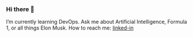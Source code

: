 ### Hi there 👋

<!--
**ptraille/ptraille** is a ✨ _special_ ✨ repository because its `README.md` (this file) appears on your GitHub profile.

Here are some ideas to get you started:

- 🔭 I’m currently working on ...

- 👯 I’m looking to collaborate on ...
- 🤔 I’m looking for help with ...
- 😄 Pronouns: ...
- ⚡ Fun fact: ...
-->
I’m currently learning DevOps.
Ask me about Artificial Intelligence, Formula 1, or all things Elon Musk.
How to reach me: [linked-in](https://www.linkedin.com/in/patrick-traille-3b26713/)
